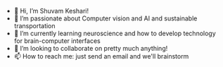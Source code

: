 - 👋 Hi, I’m Shuvam Keshari!
- 👀 I’m passionate about Computer vision and AI and sustainable transportation
- 🌱 I’m currently learning neuroscience and how to develop technology for brain-computer interfaces
- 💞️ I’m looking to collaborate on pretty much anything!
- 📫 How to reach me: just send an email and we'll brainstorm

<!---
keshariS/keshariS is a ✨ special ✨ repository because its `README.md` (this file) appears on your GitHub profile.
You can click the Preview link to take a look at your changes.
--->
